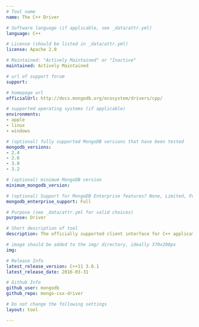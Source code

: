 ```yaml
---
# Tool name
name: The C++ Driver

# Software language (if applicable, see _data/attr.yml)
language: C++

# License (should be listed in _data/attr.yml)
license: Apache 2.0

# Maintained: "Actively Maintained" or "Inactive"
maintained: Actively Maintained

# url of support forum
support: 

# homepage url
officialUrl: http://docs.mongodb.org/ecosystem/drivers/cpp/

# supported operating systems (if applicable)
environments:
- apple
- linux
- windows

# (optional) fully supported MongoDB versions that have been tested
mongodb_versions:
- 2.4
- 2.6
- 3.0
- 3.2

# (optional) minimum MongoDB version
minimum_mongodb_version:

# (optional) Support for MongoDB Enterprise features? None, Limited, Full
mongodb_enterprise_support: Full

# Purpose (see _data/attr.yml for valid choices)
purpose: Driver

# Short description of tool
description: The officially supported client interface for C++ applications.

# image should be added to the img/ directory, ideally 370x200px
img: 

# Release Info
latest_release_version: C++11 3.0.1
latest_release_date: 2016-03-31

# Github Info
github_user: mongodb
github_repo: mongo-cxx-driver

# Do not change the following settings
layout: tool

---
```


